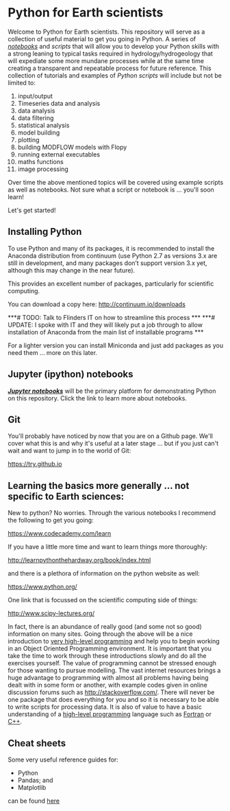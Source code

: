 # Python for Earth scientists

Welcome to Python for Earth scientists. This repository will serve as a collection of useful material to get you going in Python. A series of *[notebooks](https://jupyter-notebook-beginner-guide.readthedocs.io/en/latest/)* and *scripts* that will allow you to develop your Python skills with a strong leaning to typical tasks required in hydrology/hydrogeology that will expediate some more mundane processes while at the same time creating a transparent and repeatable process for future reference. This collection of tutorials and examples of *Python scripts* will include but not be limited to: 

1. input/output
2. Timeseries data and analysis
1. data analysis
1. data filtering
1. statistical analysis
1. model building
1. plotting
3. building MODFLOW models with Flopy
5. running external executables
6. maths functions
7. image processing


Over time the above mentioned topics will be covered using example scripts as well as notebooks. Not sure what a script or notebook is ... you'll soon learn! 

Let's get started!

## Installing Python
To use Python and many of its packages, it is recommended to install the Anaconda distribution from continuum (use Python 2.7 as versions 3.x are still in development, and many packages don’t support version 3.x yet, although this may change in the near future). 

This provides an excellent number of packages, particularly for scientific computing.

You can download a copy here:
http://continuum.io/downloads

***\# TODO: Talk to Flinders IT on how to streamline this process ***
***\# UPDATE: I spoke with IT and they will likely put a job through to allow installation of Anaconda from the main list of installable programs ***

For a lighter version you can install Miniconda and just add packages as you need them ... more on this later.

## Jupyter (ipython) notebooks

***[Jupyter notebooks](https://jupyter-notebook-beginner-guide.readthedocs.io/en/latest/)*** will be the primary platform for demonstrating Python on this repository. Click the link to learn more about notebooks.

## Git
You'll probably have noticed by now that you are on a Github page. We'll cover what this is and why it's useful at a later stage ... but if you just can't wait and want to jump in to the world of Git:

https://try.github.io

## Learning the basics more generally ... not specific to Earth sciences:
New to python? No worries. Through the various notebooks
I recommend the following to get you going: 

https://www.codecademy.com/learn 

If you have a little more time and want to learn things more thoroughly:

http://learnpythonthehardway.org/book/index.html 

and there is a plethora of information on the python website as well:

https://www.python.org/ 

One link that is focussed on the scientific computing side of things: 

http://www.scipy-lectures.org/

In fact, there is an abundance of really good (and some not so good) information on many sites. Going through the above will be a nice introduction to [very high-level programming](https://en.wikipedia.org/wiki/Very_high-level_programming_language) and help you to begin working in an Object Oriented Programming environment. It is important that you take the time to work through these introductions slowly and do all the exercises yourself. The value of programming cannot be stressed enough for those wanting to pursue modelling. The vast internet resources brings a huge advantage to programming with almost all problems having being dealt with in some form or another, with example codes given in online discussion forums such as http://stackoverflow.com/. There will never be one package that does everything for you and so it is necessary to be able to write scripts for processing data. It is also of value to have a basic understanding of a [high-level programming](https://en.wikipedia.org/wiki/High-level_programming_language) language such as [Fortran](https://en.wikipedia.org/wiki/Fortran) or [C++](https://en.wikipedia.org/wiki/C%2B%2B).


## Cheat sheets

Some very useful reference guides for:
- Python
- Pandas; and 
- Matplotlib 

can be found [here](https://drive.google.com/drive/folders/0ByIrJAE4KMTtaGhRcXkxNHhmY2M)
